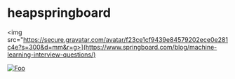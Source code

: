 # heapspringboard

<img src="https://secure.gravatar.com/avatar/f23ce1cf9439e84579202ece0e281c4e?s=300&d=mm&r=g>](https://www.springboard.com/blog/machine-learning-interview-questions/)

[![Foo](https://secure.gravatar.com/avatar/f23ce1cf9439e84579202ece0e281c4e?s=300&d=mm&r=g)](http://google.com.au/)

